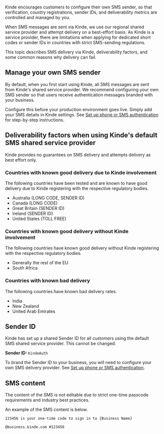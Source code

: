 
Kinde encourages customers to configure their own SMS sender, so that verification, country registrations, sender IDs, and deliverability metrics are controlled and managed by you.

When SMS messages are sent via Kinde, we use our regional shared service provider and attempt delivery on a best-effort basis. As Kinde is a service provider, there are limitations when applying for dedicated short codes or sender IDs in countries with strict SMS-sending regulations.

This topic describes SMS delivery via Kinde, deliverability factors, and some common reasons why delivery can fail.

## Manage your own SMS sender

By default, when you first start using Kinde, all SMS messages are sent from Kinde's shared service provider. We recommend configuring your own SMS sender so that users receive authentication messages branded with your business.

Configure this before your production environment goes live. Simply add your SMS details in Kinde settings. See [Set up phone or SMS authentication](/authenticate/authentication-methods/phone-authentication/) for step-by-step instructions.

## Deliverability factors when using Kinde's default SMS shared service provider

Kinde provides no guarantees on SMS delivery and attempts delivery as best effort only.

### Countries with known good delivery due to Kinde involvement

The following countries have been tested and are known to have good delivery due to Kinde registering with the respective regulatory bodies.

- Australia (LONG CODE, SENDER ID)
- Canada (LONG CODE)
- Great Britain (SENDER ID)
- Ireland (SENDER ID)
- United States (TOLL FREE)

### Countries with known good delivery without Kinde involvement

The following countries have known good delivery without Kinde registering with the respective regulatory bodies.

- Generally the rest of the EU
- South Africa

### Countries with known bad delivery

The following countries have known bad delivery rates.

- India
- New Zealand
- United Arab Emirates

## Sender ID

Kinde has set up a shared Sender ID for all customers using the default SMS shared service provider. This cannot be changed.

**Sender ID:** `KindeAuth`

To brand the Sender ID to your business, you will need to configure your own SMS delivery provider. See [Set up phone or SMS authentication](/authenticate/authentication-methods/phone-authentication/).

## SMS content

The content of the SMS is not editable due to strict one-time passcode requirements and industry best practices.

An example of the SMS content is below.

```
123456 is your one-time code to sign in to {Business Name} 

@business.kinde.com #123456
```
